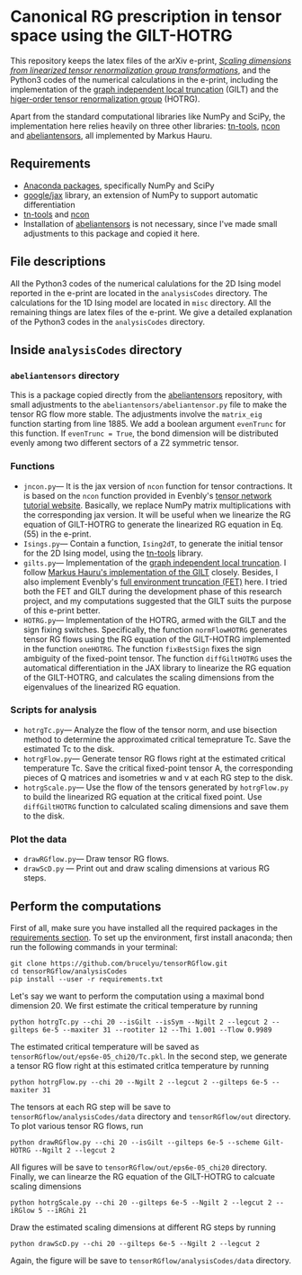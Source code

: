 # Canonical RG prescription in tensor space using the GILT-HOTRG
This repository keeps the latex files of the arXiv e-print, [*Scaling dimensions from linearized tensor renormalization group transformations*](https://arxiv.org/abs/2102.08136), and the Python3 codes of the numerical calculations in the e-print, including the implementation of the [graph independent local truncation](https://arxiv.org/abs/1709.07460) (GILT) and the [higer-order tensor renormalization group](https://arxiv.org/abs/1201.1144) (HOTRG).

Apart from the standard computational libraries like NumPy and SciPy, the implementation here relies heavily on three other libraries: [tn-tools](https://github.com/mhauru/tntools), [ncon](https://github.com/mhauru/ncon) and [abeliantensors](https://github.com/mhauru/abeliantensors), all implemented by Markus Hauru.

## Requirements
* [Anaconda packages](https://www.anaconda.com/download/), specifically NumPy and SciPy
* [google/jax](https://github.com/google/jax) library, an extension of NumPy to support automatic differentiation
* [tn-tools](https://github.com/mhauru/tntools) and [ncon](https://github.com/mhauru/ncon)
* Installation of [abeliantensors](https://github.com/mhauru/abeliantensors) is not necessary, since I've made small adjustments to this package and copied it here.

## File descriptions
All the Python3 codes of the numerical calulations for the 2D Ising model reported in the e-print are located in the `analysisCodes` directory.
The calculations for the 1D Ising model are located in `misc` directory.
All the remaining things are latex files of the e-print.
We give a detailed explanation of the Python3 codes in the `analysisCodes` directory.

## Inside `analysisCodes` directory
### `abeliantensors` directory
This is a package copied directly from the [abeliantensors](https://github.com/mhauru/abeliantensors) repository, with small adjustments to the `abeliantensors/abeliantensor.py` file to make the tensor RG flow more stable. The adjustments involve the `matrix_eig` function starting from line 1885. We add a boolean argument `evenTrunc` for this function. If `evenTrunc = True`, the bond dimension will be distributed evenly among two different sectors of a Z2 symmetric tensor.

### Functions
* `jncon.py`— It is the jax version of `ncon` function for tensor contractions. It is based on the `ncon` function provided in Evenbly's [tensor network tutorial website](https://www.tensors.net/code). Basically, we replace NumPy matrix multiplications with the corresponding jax version. It will be useful when we linearize the RG equation of GILT-HOTRG to generate the linearized RG equation in Eq. (55) in the e-print.
* `Isings.py`— Contain a function, `Ising2dT`, to generate the initial tensor for the 2D Ising model, using the [tn-tools](https://github.com/mhauru/tntools) library.
* `gilts.py`— Implementation of the [graph independent local truncation](https://arxiv.org/abs/1709.07460). I follow [Markus Hauru's implementation of the GILT](https://github.com/Gilt-TNR/Gilt-TNR) closely. Besides, I also implement Evenbly's [full environment truncation (FET)](https://arxiv.org/abs/1801.05390) here. I tried both the FET and GILT during the development phase of this research project, and my computations suggested that the GILT suits the purpose of this e-print better.
* `HOTRG.py`— Implementation of the HOTRG, armed with the GILT and the sign fixing switches. Specifically, the function `normFlowHOTRG` generates tensor RG flows using the RG equation of the GILT-HOTRG implemented in the function `oneHOTRG`. The function `fixBestSign` fixes the sign ambiguity of the fixed-point tensor. The function `diffGiltHOTRG` uses the automatical differentiation in the JAX library to linearize the RG equation of the GILT-HOTRG, and calculates the scaling dimensions from the eigenvalues of the linearized RG equation.
### Scripts for analysis
* `hotrgTc.py`— Analyze the flow of the tensor norm, and use bisection method to determine the approximated critical temeprature Tc. Save the estimated Tc to the disk.
* `hotrgFlow.py`— Generate tensor RG flows right at the estimated critical temperature Tc. Save the critical fixed-point tensor A, the corresponding pieces of Q matrices and isometries w and v at each RG step to the disk.
* `hotrgScale.py`— Use the flow of the tensors generated by `hotrgFlow.py` to build the linearized RG equation at the critical fixed point. Use `diffGiltHOTRG` function to calculated scaling dimensions and save them to the disk.

### Plot the data
* `drawRGflow.py`— Draw tensor RG flows.
* `drawScD.py` — Print out and draw scaling dimensions at various RG steps.

## Perform the computations
First of all, make sure you have installed all the required packages in the [requirements section](#requirements). To set up the environment, first install anaconda; then run the following commands in your terminal: 
```shell
git clone https://github.com/brucelyu/tensorRGflow.git
cd tensorRGflow/analysisCodes
pip install --user -r requirements.txt
```
Let's say we want to perform the computation using a maximal bond dimension 20. We first estimate the critical temperature by running
```shell
python hotrgTc.py --chi 20 --isGilt --isSym --Ngilt 2 --legcut 2 --gilteps 6e-5 --maxiter 31 --rootiter 12 --Thi 1.001 --Tlow 0.9989
```
The estimated critical temperature will be saved as `tensorRGflow/out/eps6e-05_chi20/Tc.pkl`. In the second step, we generate a tensor RG flow right at this estimated critlca temperature by running
```shell
python hotrgFlow.py --chi 20 --Ngilt 2 --legcut 2 --gilteps 6e-5 --maxiter 31
```
The tensors at each RG step will be save to `tensorRGflow/analysisCodes/data` directory and `tensorRGflow/out` directory. To plot various tensor RG flows, run
```shell
python drawRGflow.py --chi 20 --isGilt --gilteps 6e-5 --scheme Gilt-HOTRG --Ngilt 2 --legcut 2
```
All figures will be save to `tensorRGflow/out/eps6e-05_chi20` directory. Finally, we can linearze the RG equation of the GILT-HOTRG to calcuate scaling dimensions
```shell
python hotrgScale.py --chi 20 --gilteps 6e-5 --Ngilt 2 --legcut 2 --iRGlow 5 --iRGhi 21
```
Draw the estimated scaling dimensions at different RG steps by running
```shell
python drawScD.py --chi 20 --gilteps 6e-5 --Ngilt 2 --legcut 2
```
Again, the figure will be save to `tensorRGflow/analysisCodes/data` directory.
